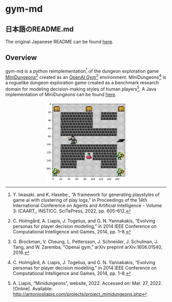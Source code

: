 # gym-md

## 日本語のREADME.md
The original Japanese README can be found [here](README/japan/README.md).

## Overview
gym-md is a python reimplementation[^1] of the dungeon exploration game [MiniDungeons](http://minidungeons.com/)[^2] created as an [OpenAI Gym](https://gym.openai.com/)[^3] environment. 
MiniDungeons[^2] is a roguelike dungeon exploration game created as a benchmark research domain for modeling decision-making styles of human players[^4]. A Java implementation of MiniDungeons can be found [here](https://github.com/sentientdesigns/minidungeons).

<p align="center">
    <img src="/README/resources/screen.png" width="250px">
</p>

[^1]: Y. Iwasaki. and K. Hasebe., “A framework for generating playstyles
of game ai with clustering of play logs,” in Proceedings of the 14th
International Conference on Agents and Artificial Intelligence - Volume
3: ICAART,, INSTICC. SciTePress, 2022, pp. 605–612.
[^2]: C. Holmgård, A. Liapis, J. Togelius, and G. N. Yannakakis, “Evolving
personas for player decision modeling,” in 2014 IEEE Conference on
Computational Intelligence and Games, 2014, pp. 1–8.
[^3]: G. Brockman, V. Cheung, L. Pettersson, J. Schneider, J. Schulman, J. Tang, and W. Zaremba, “Openai gym,” arXiv preprint
arXiv:1606.01540, 2016.
[^4]: A. Liapis, “Minidungeons”, website, 2022. Accessed on: Mar. 27, 2022. [Online].
Available: http://antoniosliapis.com/projects/project_minidungeons.php


